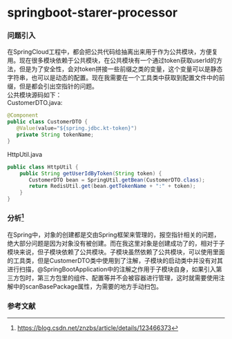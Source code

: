 # springboot-starer-processor

### 问题引入
  在SpringCloud工程中，都会把公共代码给抽离出来用于作为公共模块，方便复用。现在很多模块依赖于公共模块，在公共模块有一个通过token获取userId的方法，但是为了安全性，会对token拼接一些前缀之类的变量，这个变量可以是静态字符串，也可以是动态的配置。现在我需要在一个工具类中获取到配置文件中的前缀，但是都会引出空指针的问题。  
 公共模块源码如下：  
 CustomerDTO.java:  
 ```java
 @Component
 public class CustomerDTO {
    @Value(value="${spring.jdbc.kt-token}")
    private String tokenName;
 }
 ```
 HttpUtil.java  
 ```java
public class HttpUtil {
     public String getUserIdByToken(String token) {
        CustomerDTO bean = SpringUtil.getBean(CustomerDTO.class); 
        return RedisUtil.get(bean.getTokenName + ":" + token);
     }
}
 ```

### 分析[^1]
   在Spring中，对象的创建都是交由Spring框架来管理的，报空指针相关的问题，绝大部分问题是因为对象没有被创建。而在我这里对象是创建成功了的，相对于子模块来说，但子模块依赖了公共模块。子模块虽然依赖了公共模块，可以使用里面的工具类，但是CustomerDTO类中使用到了注解，子模块的启动类中并没有对其进行扫描，@SpringBootApplication中的注解之作用于子模块自身，如果引入第三方包时，第三方包里的组件、配置等并不会被容器进行管理，这时就需要使用注解中的scanBasePackage属性，为需要的地方手动扫包。  
   
### 参考文献
[^1]:https://blog.csdn.net/znzbs/article/details/123466373